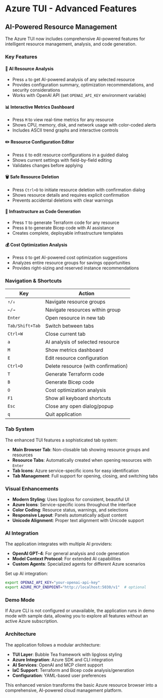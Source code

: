 # Azure TUI - Advanced Features

## AI-Powered Resource Management

The Azure TUI now includes comprehensive AI-powered features for intelligent resource management, analysis, and code generation.

### Key Features

#### 🤖 AI Resource Analysis
- Press `a` to get AI-powered analysis of any selected resource
- Provides configuration summary, optimization recommendations, and security considerations
- Works with OpenAI API (set `OPENAI_API_KEY` environment variable)

#### 📊 Interactive Metrics Dashboard
- Press `M` to view real-time metrics for any resource
- Shows CPU, memory, disk, and network usage with color-coded alerts
- Includes ASCII trend graphs and interactive controls

#### ✏️ Resource Configuration Editor
- Press `E` to edit resource configurations in a guided dialog
- Shows current settings with field-by-field editing
- Validates changes before applying

#### 🗑️ Safe Resource Deletion
- Press `Ctrl+D` to initiate resource deletion with confirmation dialog
- Shows resource details and requires explicit confirmation
- Prevents accidental deletions with clear warnings

#### 🔧 Infrastructure as Code Generation
- Press `T` to generate Terraform code for any resource
- Press `B` to generate Bicep code with AI assistance
- Creates complete, deployable infrastructure templates

#### 💰 Cost Optimization Analysis
- Press `O` to get AI-powered cost optimization suggestions
- Analyzes entire resource groups for savings opportunities
- Provides right-sizing and reserved instance recommendations

### Navigation & Shortcuts

| Key | Action |
|-----|--------|
| `↑/↓` | Navigate resource groups |
| `←/→` | Navigate resources within group |
| `Enter` | Open resource in new tab |
| `Tab/Shift+Tab` | Switch between tabs |
| `Ctrl+W` | Close current tab |
| `a` | AI analysis of selected resource |
| `M` | Show metrics dashboard |
| `E` | Edit resource configuration |
| `Ctrl+D` | Delete resource (with confirmation) |
| `T` | Generate Terraform code |
| `B` | Generate Bicep code |
| `O` | Cost optimization analysis |
| `F1` | Show all keyboard shortcuts |
| `Esc` | Close any open dialog/popup |
| `q` | Quit application |

### Tab System

The enhanced TUI features a sophisticated tab system:

- **Main Browser Tab**: Non-closable tab showing resource groups and resources
- **Resource Tabs**: Automatically created when opening resources with `Enter`
- **Tab Icons**: Azure service-specific icons for easy identification
- **Tab Management**: Full support for opening, closing, and switching tabs

### Visual Enhancements

- **Modern Styling**: Uses lipgloss for consistent, beautiful UI
- **Azure Icons**: Service-specific icons throughout the interface
- **Color Coding**: Resource status, warnings, and selections
- **Responsive Layout**: Panels automatically adjust content
- **Unicode Alignment**: Proper text alignment with Unicode support

### AI Integration

The application integrates with multiple AI providers:

- **OpenAI GPT-4**: For general analysis and code generation
- **Model Context Protocol**: For extended AI capabilities
- **Custom Agents**: Specialized agents for different Azure scenarios

Set up AI integration:
```bash
export OPENAI_API_KEY="your-openai-api-key"
export AZURE_MCP_ENDPOINT="http://localhost:5030/v1"  # optional
```

### Demo Mode

If Azure CLI is not configured or unavailable, the application runs in demo mode with sample data, allowing you to explore all features without an active Azure subscription.

### Architecture

The application follows a modular architecture:

- **TUI Layer**: Bubble Tea framework with lipgloss styling
- **Azure Integration**: Azure SDK and CLI integration
- **AI Services**: OpenAI and MCP client support
- **IaC Support**: Terraform and Bicep code analysis/generation
- **Configuration**: YAML-based user preferences

This enhanced version transforms the basic Azure resource browser into a comprehensive, AI-powered cloud management platform.
